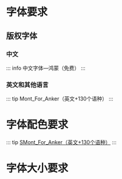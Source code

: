 # 字体要求
## 版权字体
### 中文
::: info
中文字体—鸿蒙（免费）
::: 


### 英文和其他语言
::: tip
Mont_For_Anker（英文+130个语种）
:::


# 字体配色要求
::: tip
[SMont_For_Anker（英文+130个语种）](https://github.com/c2f662f3-35c4-450a-90e0-a0d5366bff94)
:::

# 字体大小要求